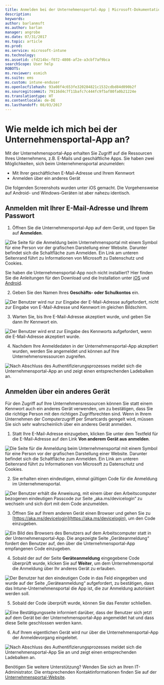 ```yaml
---
title: Anmelden bei der Unternehmensportal-App | Microsoft-Dokumentation
description: 
keywords: 
author: barlanmsft
ms.author: barlan
manager: angrobe
ms.date: 07/31/2017
ms.topic: article
ms.prod: 
ms.service: microsoft-intune
ms.technology: 
ms.assetid: cfd214bc-f072-4808-af2e-a3cbf7af9bca
searchScope: User help
ROBOTS: 
ms.reviewer: esmich
ms.suite: ems
ms.custom: intune-enduser
ms.openlocfilehash: 93a08f4c653fe320284821c1532cdbd84d090b2f
ms.sourcegitcommit: 79116d4c7f11bafc7c444fc9f5af80fa0b21224e
ms.translationtype: HT
ms.contentlocale: de-DE
ms.lasthandoff: 08/03/2017
---
```

# <a name="how-do-i-sign-in-to-the-company-portal-app---user-story-1132123--"></a>Wie melde ich mich bei der Unternehmensportal-App an? <!--User Story 1132123-->

Mit der Unternehmensportal-App erhalten Sie Zugriff auf die Ressourcen Ihres Unternehmens, z.B. E-Mails und geschäftliche Apps. Sie haben zwei Möglichkeiten, sich beim Unternehmensportal anzumelden:

* Mit Ihrer geschäftlichen E-Mail-Adresse und Ihrem Kennwort
* Anmelden über ein anderes Gerät

Die folgenden Screenshots wurden unter iOS gemacht. Die Vorgehensweise auf Android- und Windows-Geräten ist aber nahezu identisch.

## <a name="signing-in-with-your-email-address-and-password"></a>Anmelden mit Ihrer E-Mail-Adresse und Ihrem Passwort

1. Öffnen Sie die Unternehmensportal-App auf dem Gerät, und tippen Sie auf **Anmelden**.

  ![Die Seite für die Anmeldung beim Unternehmensportal mit einem Symbol für eine Person vor der grafischen Darstellung einer Website. Darunter befindet sich die Schaltfläche zum Anmelden. Ein Link am unteren Seitenrand führt zu Informationen von Microsoft zu Datenschutz und Cookies.](/intune/media/cp_ios_aad_signin_after_1704_001.png)

  Sie haben die Unternehmensportal-App noch nicht installiert? Hier finden Sie die Anleitungen für den Download und die Installation unter [iOS](install-and-sign-in-to-the-intune-company-portal-app-ios.md) und [Android](install-the-company-portal-app-android.md).

2. Geben Sie den Namen Ihres **Geschäfts- oder Schulkontos** ein.

  ![Der Benutzer wird nur zur Eingabe der E-Mail-Adresse aufgefordert, nicht zur Eingabe von E-Mail-Adresse und Kennwort im gleichen Bildschirm.](/intune/media/cp_ios_aad_signin_after_1704_002.png)

3. Warten Sie, bis Ihre E-Mail-Adresse akzeptiert wurde, und geben Sie dann Ihr Kennwort ein.

  ![Der Benutzer wird erst zur Eingabe des Kennworts aufgefordert, wenn die E-Mail-Adresse akzeptiert wurde.](/intune/media/cp_ios_aad_signin_after_1704_003.png)

4. Nachdem Ihre Anmeldedaten in der Unternehmensportal-App akzeptiert wurden, werden Sie angemeldet und können auf Ihre Unternehmensressourcen zugreifen.   

  ![Nach Abschluss des Authentifizierungsprozesses meldet sich die Unternehmensportal-App an und zeigt einen entsprechenden Ladebalken an.](/intune/media/cp_ios_aad_signin_from_another_device_after_1704_007.png)

## <a name="signing-in-from-another-device"></a>Anmelden über ein anderes Gerät

Für den Zugriff auf Ihre Unternehmensressourcen können Sie statt einem Kennwort auch ein anderes Gerät verwenden, um zu bestätigen, dass Sie die richtige Person mit den richtigen Zugriffsrechten sind. Wenn in Ihrem Unternehmen der Computerzugriff per Smartcards geregelt wird, müssen Sie sich sehr wahrscheinlich über ein anderes Gerät anmelden.

1. Statt Ihre E-Mail-Adresse einzugeben, klicken Sie unter dem Textfeld für die E-Mail-Adresse auf den Link **Von anderem Gerät aus anmelden**.

  ![Die Seite für die Anmeldung beim Unternehmensportal mit einem Symbol für eine Person vor der grafischen Darstellung einer Website. Darunter befindet sich die Schaltfläche zum Anmelden. Ein Link am unteren Seitenrand führt zu Informationen von Microsoft zu Datenschutz und Cookies.](/intune/media/cp_ios_aad_signin_from_another_device_after_1704_001.png)

2. Sie erhalten einen eindeutigen, einmal gültigen Code für die Anmeldung im Unternehmensportal.

  ![Der Benutzer erhält die Anweisung, mit einem über den Arbeitscomputer bezogenen eindeutigen Passcode zur Seite „aka.ms/devicelogin“ zu wechseln und sich dort mit dem Code anzumelden.](/intune/media/cp_ios_aad_signin_from_another_device_after_1704_003.png)

3. Öffnen Sie auf Ihrem anderen Gerät einen Browser und gehen Sie zu [https://aka.ms/devicelogin](https://aka.ms/devicelogin), um den Code einzugeben.

  ![Ein Bild des Browsers des Benutzers auf dem Arbeitscomputer statt in der Unternehmensportal-App. Die angezeigte Seite „Geräteanmeldung“ fordert den Benutzer auf, den über die Unternehmensportal-App empfangenen Code einzugeben.](/intune/media/cp_ios_aad_signin_from_another_device_after_1704_004.png)

4. Sobald der auf der Seite **Geräteanmeldung** eingegebene Code überprüft wurde, klicken Sie auf __Weiter__, um dem Unternehmensportal die Anmeldung über Ihr anderes Gerät zu erlauben.

  ![Der Benutzer hat den eindeutigen Code in das Feld eingegeben und wurde auf der Seite „Geräteanmeldung“ aufgefordert, zu bestätigen, dass das Intune-Unternehmensportal die App ist, die zur Anmeldung autorisiert werden soll.](/intune/media/cp_ios_aad_signin_from_another_device_after_1704_005.png)

5. Sobald der Code überprüft wurde, können Sie das Fenster schließen.

  ![Eine Bestätigungsseite informiert darüber, dass der Benutzer sich jetzt auf dem Gerät bei der Unternehmensportal-App angemeldet hat und dass diese Seite geschlossen werden kann.](/intune/media/cp_ios_aad_signin_from_another_device_after_1704_006.png)

6. Auf Ihrem eigentlichen Gerät wird nur über die Unternehmensportal-App der Anmeldevorgang eingeleitet.

  ![Nach Abschluss des Authentifizierungsprozesses meldet sich die Unternehmensportal-App Sie an und zeigt einen entsprechenden Ladebalken an.](/intune/media/cp_ios_aad_signin_from_another_device_after_1704_007.png)

Benötigen Sie weitere Unterstützung? Wenden Sie sich an Ihren IT-Administrator. Die entsprechenden Kontaktinformationen finden Sie auf der [Unternehmensportal-Website](http://portal.manage.microsoft.com).
